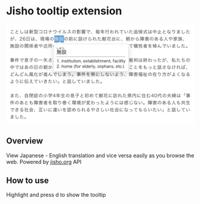 # Jisho tooltip extension
![alt text](./demo.png)
## Overview
View Japanese - English translation and vice versa easily as you browse the web.
Powered by [jisho.org](https://jisho.org/) API

## How to use
Highlight and press d to show the tooltip

